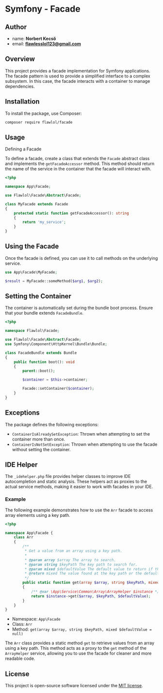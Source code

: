 # Symfony - Facade

## Author
- name: **Norbert Kecső**
- email: **flawlesslol123@gmail.com**

## Overview

This project provides a facade implementation for Symfony applications. The facade pattern is used to provide a simplified interface to a complex subsystem. In this case, the facade interacts with a container to manage dependencies.

## Installation

To install the package, use Composer:

```bash
composer require flawlol/facade
```

## Usage
Defining a Facade

To define a facade, create a class that extends the `Facade` abstract class and implements the `getFacadeAccessor` method. This method should return the name of the service in the container that the facade will interact with.

```php
<?php

namespace App\Facade;

use Flawlol\Facade\Abstract\Facade;

class MyFacade extends Facade
{
    protected static function getFacadeAccessor(): string
    {
        return 'my_service';
    }
}
```

## Using the Facade
Once the facade is defined, you can use it to call methods on the underlying service.

```php
use App\Facade\MyFacade;

$result = MyFacade::someMethod($arg1, $arg2);
```

## Setting the Container
The container is automatically set during the bundle boot process. Ensure that your bundle extends `FacadeBundle`.
    
```php
<?php

namespace Flawlol\Facade;

use Flawlol\Facade\Abstract\Facade;
use Symfony\Component\HttpKernel\Bundle\Bundle;

class FacadeBundle extends Bundle
{
    public function boot(): void
    {
        parent::boot();

        $container = $this->container;

        Facade::setContainer($container);
    }
}
```

## Exceptions
The package defines the following exceptions:

- `ContainerIsAlreadySetException`: Thrown when attempting to set the container more than once.
- `ContainerIsNotSetException`: Thrown when attempting to use the facade without setting the container.

## IDE Helper
The `_idehelper.php` file provides helper classes to improve IDE autocompletion and static analysis. These helpers act as proxies to the actual service methods, making it easier to work with facades in your IDE.

### Example
The following example demonstrates how to use the `Arr` facade to access array elements using a key path.

```php
<?php

namespace App\Facade {
    class Arr
    {
        /**
         * Get a value from an array using a key path.
         *
         * @param array $array The array to search.
         * @param string $keyPath The key path to search for.
         * @param mixed $defaultValue The default value to return if the key path is not found.
         * @return mixed The value found at the key path or the default value.
         */
        public static function get(array $array, string $keyPath, mixed $defaultValue = null)
        {
            /** @var \App\Service\Common\Array\ArrayHelper $instance */
            return $instance->get($array, $keyPath, $defaultValue);
        }
    }
}
```
- Namespace: `App\Facade`
- Class: `Arr`
- Method: `get(array $array, string $keyPath, mixed $defaultValue = null)`

The `Arr` class provides a static method `get` to retrieve values from an array using a key path. 
This method acts as a proxy to the `get` method of the `ArrayHelper` service, allowing you to use the facade for cleaner and more readable code.


## License
This project is open-source software licensed under the [MIT license](https://opensource.org/licenses/MIT).
